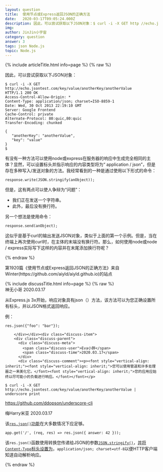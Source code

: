 ```yaml
---
layout: question
title:  使用节点或Express返回JSON的正确方法
date:   2020-03-17T09:05:24.000Z
description: 因此，可以尝试获取以下JSON对象：$ curl -i -X GET http //echo.jsontest.com/key/value/anoth...
img: 
author: JinJin小宇宙
category: question
answer: 3
tags: json Node.js
topic: Node.js
---
```

<div class="article-root">
  <div class="article">
    {% include articleTitle.html info=page %}
    {% raw %}
    <div class="article-content"><p><font style="vertical-align: inherit;"><font style="vertical-align: inherit;">因此，可以尝试获取以下JSON对象：</font></font></p>

<pre><code>$ curl -i -X GET http://echo.jsontest.com/key/value/anotherKey/anotherValue<font></font>
HTTP/1.1 200 OK<font></font>
Access-Control-Allow-Origin: *<font></font>
Content-Type: application/json; charset=ISO-8859-1<font></font>
Date: Wed, 30 Oct 2013 22:19:10 GMT<font></font>
Server: Google Frontend<font></font>
Cache-Control: private<font></font>
Alternate-Protocol: 80:quic,80:quic<font></font>
Transfer-Encoding: chunked<font></font>
<font></font>
{<font></font>
   "anotherKey": "anotherValue",<font></font>
   "key": "value"<font></font>
}<font></font>
$<font></font>
</code></pre>

<p><font style="vertical-align: inherit;"><font style="vertical-align: inherit;">有没有一种方法可以使用node或express在服务器的响应中生成完全相同的主体？</font><font style="vertical-align: inherit;">显然，可以设置标头并指示响应的内容类型将为“ application / json”，但是存在多种写入/发送对象的方法。</font><font style="vertical-align: inherit;">我经常看到的一种是通过使用以下形式的命令：</font></font></p>

<pre><code>response.write(JSON.stringify(anObject));
</code></pre>

<p><font style="vertical-align: inherit;"><font style="vertical-align: inherit;">但是，这有两点可以使人争辩为“问题”：</font></font></p>

<ul>
<li><font style="vertical-align: inherit;"><font style="vertical-align: inherit;">我们正在发送一个字符串。</font></font></li>
<li><font style="vertical-align: inherit;"><font style="vertical-align: inherit;">此外，最后没有换行符。</font></font></li>
</ul>

<p><font style="vertical-align: inherit;"><font style="vertical-align: inherit;">另一个想法是使用命令：</font></font></p>

<pre><code>response.send(anObject);
</code></pre>

<p><font style="vertical-align: inherit;"><font style="vertical-align: inherit;">这似乎是基于curl的输出发送JSON对象，类似于上面的第一个示例。</font><font style="vertical-align: inherit;">但是，当在终端上再次使用curl时，在主体的末端没有换行符。</font><font style="vertical-align: inherit;">那么，如何使用node或node / express实际写下这样的内容并在末尾添加换行符呢？</font></font></p></div>
    {% endraw %}
  </div>
  <p class="winter_mark">第1920篇《使用节点或Express返回JSON的正确方法》来自Winter(https://github.com/aiyld/aiyld.github.io)的站点</p>
  <div class="discuss-wrapper">
    {% include discussTitle.html info=page %}
    {% raw %}
    <div class="discuss-list">
    <div class="discuss-item">
        <div class="discuss-parent">
          <div class="discuss-meta">
            <span class="discuss-user">神无小哥</span>
            <span class="discuss-time">2020.03.17</span>
          </div>
          <div class="discuss-comment"><p><font style="vertical-align: inherit;"><font style="vertical-align: inherit;">从Express.js 3x开始，响应对象具有json（）方法，该方法可以为您正确设置所有标头，并以JSON格式返回响应。</font></font></p>

<p><font style="vertical-align: inherit;"><font style="vertical-align: inherit;">例：</font></font></p>

<pre><code>res.json({"foo": "bar"});
</code></pre></div>
        </div></div><div class="discuss-item">
        <div class="discuss-parent">
          <div class="discuss-meta">
            <span class="discuss-user">Eva小胖</span>
            <span class="discuss-time">2020.03.17</span>
          </div>
          <div class="discuss-comment"><p><font style="vertical-align: inherit;"><font style="vertical-align: inherit;">您可以使用管道和许多处理器之一来美化它。</font><font style="vertical-align: inherit;">您的应用应始终以尽可能小的负载进行响应。</font></font></p>

<pre><code>$ curl -i -X GET http://echo.jsontest.com/key/value/anotherKey/anotherValue | underscore print
</code></pre>

<p><a href="https://github.com/ddopson/underscore-cli" rel="noreferrer"><font style="vertical-align: inherit;"><font style="vertical-align: inherit;">https://github.com/ddopson/underscore-cli</font></font></a></p></div>
        </div></div><div class="discuss-item">
        <div class="discuss-parent">
          <div class="discuss-meta">
            <span class="discuss-user">梅Harry米亚</span>
            <span class="discuss-time">2020.03.17</span>
          </div>
          <div class="discuss-comment"><p><font style="vertical-align: inherit;"><font style="vertical-align: inherit;">该</font></font><a href="https://expressjs.com/en/api.html#res.json" rel="noreferrer"><code>res.json()</code><font style="vertical-align: inherit;"><font style="vertical-align: inherit;">功能</font></font></a><font style="vertical-align: inherit;"><font style="vertical-align: inherit;">在大多数情况下应足够。</font></font></p>

<pre><code>app.get('/', (req, res) =&gt; res.json({ answer: 42 }));
</code></pre>

<p><font style="vertical-align: inherit;"><font style="vertical-align: inherit;">该</font></font><code>res.json()</code><font style="vertical-align: inherit;"><font style="vertical-align: inherit;">函数使用转换您传递给JSON的参数</font></font><a href="http://thecodebarbarian.com/the-80-20-guide-to-json-stringify-in-javascript" rel="noreferrer"><code>JSON.stringify()</code></a><font style="vertical-align: inherit;"><font style="vertical-align: inherit;">，</font></font><a href="https://masteringjs.io/tutorials/express/json" rel="noreferrer"><font style="vertical-align: inherit;"><font style="vertical-align: inherit;">并将</font></font><code>Content-Type</code><font style="vertical-align: inherit;"><font style="vertical-align: inherit;">标头</font><font style="vertical-align: inherit;">设置为</font></font></a><font style="vertical-align: inherit;"><font style="vertical-align: inherit;">，</font></font><code>application/json; charset=utf-8</code><font style="vertical-align: inherit;"><font style="vertical-align: inherit;">以便HTTP客户端知道自动解析响应。</font></font></p></div>
        </div></div>
    </div>
    {% endraw %}
  </div>
<div>
